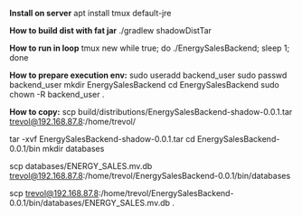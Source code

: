 **Install on server**
apt install tmux default-jre

**How to build dist with fat jar**
./gradlew shadowDistTar

**How to run in loop**
tmux new
while true; do ./EnergySalesBackend; sleep 1; done



**How to prepare execution env:**
sudo useradd backend_user
sudo passwd backend_user
mkdir EnergySalesBackend
cd EnergySalesBackend
sudo chown -R backend_user .


**How to copy:**
scp build/distributions/EnergySalesBackend-shadow-0.0.1.tar trevol@192.168.87.8:/home/trevol/

tar -xvf EnergySalesBackend-shadow-0.0.1.tar
cd EnergySalesBackend-0.0.1/bin
mkdir databases

scp databases/ENERGY_SALES.mv.db trevol@192.168.87.8:/home/trevol/EnergySalesBackend-0.0.1/bin/databases

scp trevol@192.168.87.8:/home/trevol/EnergySalesBackend-0.0.1/bin/databases/ENERGY_SALES.mv.db .
